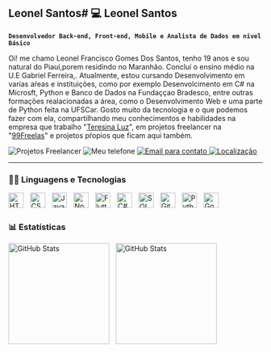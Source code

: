 ## Leonel Santos# 💻 Leonel Santos

**`Desenvolvedor Back-end, Front-end, Mobile e Analista de Dados em nivel Básico`**

Oi! me chamo Leonel Francisco Gomes Dos Santos, tenho 19 anos e sou natural do Piauí,porem residindo no Maranhão. Concluí o ensino médio na U.E Gabriel Ferreira,. Atualmente, estou cursando Desenvolvimento em varias aŕeas e instituições, como por exemplo Desenvolcimento em C# na Microsft, Python e Banco de Dados na Fundaççao Bradesco, entre outras formações realacionadas a área, como o Desenvolvimento Web e uma parte de Python feita na UFSCar. Gosto muito da tecnologia e o que podemos fazer com ela, compartilhando meu conhecimentos e habilidades na empresa que trabalho "[Teresina Luz](www.linkedin.com/in/leonel-francisco-0b027a280)", em projetos freelancer na "[99Freelas](https://www.99freelas.com.br/user/leonel-francisco)" e projetos pŕopios que ficam aqui também.

<p align="left">
    <a>
        <img 
            alt="Projetos Freelancer" 
            title="Projetos Freelancers feitos por mim para clientes" 
            src="https://custom-icon-badges.demolab.com/badge/99Freelas-0-blue"
        />
    </a>
    <a>
        <img 
            alt="Meu telefone" 
            title="Entre em contato comigo!" 
            src="https://custom-icon-badges.demolab.com/badge/- +55(99)98141--0968 -orange?style=for-the-badge&logo=phone&logoColor=white"
        />
    </a> 
    <a href="https://github.com/Larissakich?tab=repositories&sort=stargazers">
        <img 
            alt="Email para contato" 
            title="Meu email profissional e mais utilizado" 
            src="https://custom-icon-badges.demolab.com/badge/-leonelcampelo90@gmail.com-red?style=for-the-badge&logo=mention&logoColor=white"
        />
    </a>
    <a href="https://github.com/Larissakich?tab=followers">
        <img 
            alt="Localização" 
            title="Meu endereço atualmente" 
            src="https://custom-icon-badges.demolab.com/badge/Timon-MA, Brasil -purple?style=for-the-badge&logo=location&logoColor=white"
        />
    </a>
</p>

---

### 🧑‍🔧 Linguagens e Tecnologias

<img 
    align="left" 
    alt="HTML"
    title="HTML" 
    width="30px" 
    style="padding-right: 10px;" 
    src="https://cdn.jsdelivr.net/gh/devicons/devicon@latest/icons/html5/html5-original.svg" 
/>
<img 
    align="left" 
    alt="CSS" 
    title="CSS"
    width="30px" 
    style="padding-right: 10px;" 
    src="https://cdn.jsdelivr.net/gh/devicons/devicon@latest/icons/css3/css3-original.svg" 
/>
<img 
    align="left" 
    alt="JavaScript" 
    title="JavaScript"
    width="30px" 
    style="padding-right: 10px;" 
    src="https://cdn.jsdelivr.net/gh/devicons/devicon@latest/icons/javascript/javascript-original.svg" 
/>
<img 
    align="left" 
    alt="Node.js"
    title="Node.js" 
    width="30px" 
    style="padding-right: 10px;" 
    src="https://cdn.jsdelivr.net/gh/devicons/devicon@latest/icons/nodejs/nodejs-original-wordmark.svg"
/>
<img 
    align="left" 
    alt="Flutter"
    title="Flutter" 
    width="30px" 
    style="padding-right: 10px;" 
    src="https://cdn.jsdelivr.net/gh/devicons/devicon@latest/icons/flutter/flutter-original.svg"
/>
<img 
    align="left" 
    alt="C#" 
    title="C#"
    width="30px" 
    style="padding-right: 10px;" 
    src="https://cdn.jsdelivr.net/gh/devicons/devicon@latest/icons/csharp/csharp-original.svg" 
/>
<img 
    align="left" 
    alt="SQL Lite"
    title="SQL Lite" 
    width="30px" 
    style="padding-right: 10px;" 
    src="https://cdn.jsdelivr.net/gh/devicons/devicon@latest/icons/sqldeveloper/sqldeveloper-original.svg" 
/>
<img 
    align="left" 
    alt="Git" 
    title="Git"
    width="30px" 
    style="padding-right: 10px;" 
    src="https://cdn.jsdelivr.net/gh/devicons/devicon@latest/icons/git/git-original.svg" 
/>
<img 
    align="left" 
    alt="Python" 
    title="Python"
    width="30px" 
    style="padding-right: 10px;" 
    src="https://cdn.jsdelivr.net/gh/devicons/devicon@latest/icons/python/python-original.svg" 
/>
<img
    align="left" 
    alt="Godot" 
    title="Godot"
    width="30px" 
    style="padding-right: 10px;" 
    src="https://cdn.jsdelivr.net/gh/devicons/devicon@latest/icons/godot/godot-original.svg" 
/>

<br/>
<br/>

### 📊 Estatísticas

<p>
  <img 
    align="left" 
    alt="GitHub Stats" 
    height="200" 
    style="padding-right: 10px;" 
    src="https://github-readme-stats.vercel.app/api?username=leozuta&show_icons=true&theme=tokyonight&include_all_commits=true&locale=pt-br" 
  />

<img 
      align="left" 
      alt="GitHub Stats" 
      height="200" 
      src="https://github-readme-stats.vercel.app/api/top-langs/?username=leozuta&theme=tokyonight&layout=compact&custom_title=Tecnologias&langs_count=9" 
  />

</p>
 

